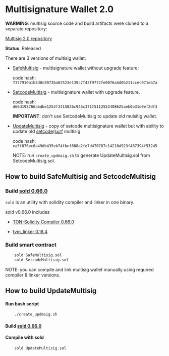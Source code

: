 # Multisignature Wallet 2.0

**WARMING**: multisig source code and build artifacts were cloned to a separate repository:

[Multisig 2.0 repository](https://github.com/EverSurf/multisig2)


**Status**: Released

There are 3 versions of multisig wallet:

- [SafeMultisig](./build/SafeMultisig.tvc) - multisignature wallet without upgrade feature;

    code hash: `7377910a1b5d0c8073ba02523e139c7f42f9772fe0076a4d0b211ccec071eb7a`

- [SetcodeMultisig](./build/SetcodeMultisig.tvc) - multisignature wallet with upgrade feature.

    code hash: `d66d198766abdbe1253f3415826c946c371f5112552408625aeb0b31e0ef2df3`

    **IMPORTANT**: don't use SetcodeMultisig to update old mulsitig wallet.

- [UpdateMultisig](./build/UpdateMultisig.tvc) - copy of setcode multisignature wallet but with ability to update old [setcode](https://github.com/tonlabs/ton-labs-contracts/tree/master/solidity/setcodemultisig)/[surf](https://github.com/EverSurf/contracts/tree/main/surfmultisig) multisig.

    code hash: `ea5f076ec0a49db435eb74fbef888a2fe7d470787c14210d923f487394f53245`

    NOTE: run `create_updmsig.sh` to generate UpdateMultisig.sol from SetcodeMultisig.sol.

## How to build SafeMultisig and SetcodeMultisig

### Build [sold 0.66.0](https://github.com/tonlabs/TON-Solidity-Compiler/tree/0.66.0/sold)

`sold` is an utility with solidity compiler and linker in one binary. 

sold v0.66.0 includes

- [TON-Solidity Compiler 0.66.0](https://github.com/tonlabs/TON-Solidity-Compiler/tree/0.66.0)

- [tvm_linker 0.18.4](https://github.com/tonlabs/TVM-linker/releases/tag/0.18.4)

### Build smart contract

```bash
    sold SafeMultisig.sol
    sold SetcodeMultisig.sol
```

NOTE: you can compile and link multisig wallet manually using required compiler & linker versions.

## How to build UpdateMultisig 

#### Run bash script

```bash
    ./create_updmsig.sh
```

#### Build [sold 0.66.0](https://github.com/tonlabs/TON-Solidity-Compiler/tree/0.66.0/sold)

#### Compile with sold

```bash
    sold UpdateMultisig.sol
```